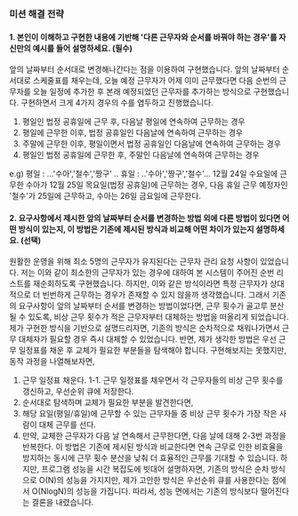### 미션 해결 전략 
#### 1. 본인이 이해하고 구현한 내용에 기반해 '다른 근무자와 순서를 바꿔야 하는 경우'를 자신만의 예시를 들어 설명하세요. (필수)       
앞의 날짜부터 순서대로 변경해나간다는 점을 이용하여 구현했습니다.
앞의 날짜부터 순서대로 스케줄표를 채우는데, 오늘 예정 근무자가 어제 이미 근무했다면 다음 순번의 근무자를 오늘 일정에 추가한 후 본래 예정되었던 근무자를 추가하는 방식으로 구현했습니다.
구현하면서 크게 4가지 경우의 수를 염두하고 진행했습니다.
1. 평일인 법정 공휴일에 근무 후, 다음날 평일에 연속하여 근무하는 경우
2. 평일에 근무한 이후, 법정 공휴일인 다음날에 연속하여 근무하는 경우
3. 주말에 근무한 이후, 평일이면서 법정 공휴일인 다음날에 연속하여 근무하는 경우
4. 평일인 법정 공휴일에 근무한 후, 주말인 다음날에 연속하여 근무하는 경우

e.g) 평일 : ...'수아','철수','짱구' ..
     휴일 : ..'수아','짱구','철수'...
    12월 24일 수요일에 근무한 수아가 12월 25일 목요일(법정 공휴일)에 근무하는 경우, 다음 휴일 근무 예정자인 '철수'가 25일에 근무하고, 수아는 26일 금요일에 근무한다. 

#### 2. 요구사항에서 제시한 앞의 날짜부터 순서를 변경하는 방법 외에 다른 방법이 있다면 어떤 방식이 있는지, 이 방법은 기존에 제시된 방식과 비교해 어떤 차이가 있는지 설명하세요. (선택)
원활한 운영을 위해 최소 5명의 근무자가 유지된다는 근무자 관리 요청 사항이 있었습니다.
저는 이와 같이 최소한의 근무자가 있는 경우에 대하여 본 시스템이 주어진 순번 리스트를 재순회하도록 구현했습니다.
하지만, 이와 같은 방식이라면 특정 근무자가 상대적으로 더 빈번하게 근무하는 경우가 존재할 수 있지 않을까 생각했습니다.
그래서 기존의 요구사항이 앞의 날짜부터 순서를 변경하는 방법이었다면, 근무 횟수가 골고루 분산될 수 있도록, 비상 근무 횟수가 적은 근무자부터 대체하는 방법을 떠올리게 되었습니다.
제가 구현한 방식을 기반으로 설명드리자면, 기존의 방식은 순차적으로 채워나가면서 근무 대체자가 필요할 경우 즉시 대체할 수 있었습니다.
반면, 제가 생각한 방법은 우선 근무 일정표를 채운 후 교체가 필요한 부분들을 탐색해야 합니다.
구현해보지는 못했지만, 동작 과정을 나열해보자면,
1. 근무 일정표 채운다.
   1-1. 근무 일정표를 채우면서 각 근무자들의 비상 근무 횟수를 갱신하고, 우선순위 큐에 저장한다.
2. 순서대로 탐색하며 교체가 필요한 부분을 발견한다면,
3. 해당 요일(평일/휴일)에 근무할 수 있는 근무자들 중 비상 근무 횟수가 가장 작은 사람이 대체 근무를 선다.
4. 만약, 교체한 근무자가 다음 날 연속해서 근무한다면, 다음 날에 대해 2-3번 과정을 반복한다.
이 방법은 기존에 제시된 방식과 비교한다면 연속 근무로 인한 비효율을 방지하는 동시에 근무 횟수 분산을 낮춰 더 효율적인 근무를 기대할 수 있습니다.
하지만, 프로그램 성능을 시간 복잡도에 빗대어 설명하자면, 기존의 방식은 순차 방식으로 O(N)의 성능을 가지지만, 제가 고안한 방식은 우선순위 큐를 사용한다는 점에서 O(NlogN)의 성능을 가집니다.
따라서, 성능 면에서는 기존의 방식보다 떨어진다는 결론을 내렸습니다.
